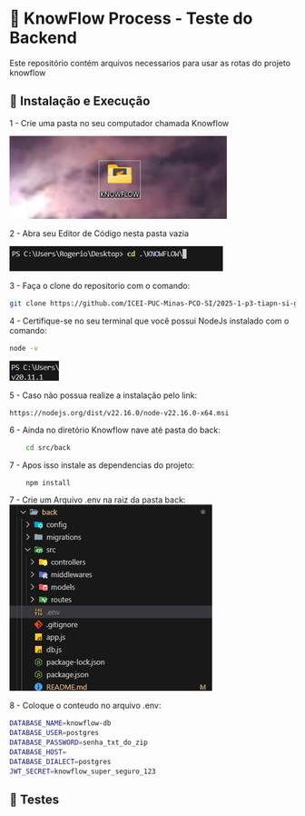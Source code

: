 
# 🧪 KnowFlow Process - Teste do Backend

Este repositório contém arquivos necessarios para usar as rotas do projeto knowflow

## 🚀 Instalação e Execução


1 - Crie uma pasta no seu computador chamada Knowflow 

![Pasta Criada](../../docs/images/pasta_criada.png)

2 - Abra seu Editor de Código nesta pasta vazia

![Mudar de Pasta](../../docs/images/mude_pasta.png)


3 - Faça o clone do repositorio com o comando: 

```bash
git clone https://github.com/ICEI-PUC-Minas-PCO-SI/2025-1-p3-tiapn-si-grupo-1.git .
```

4 - Certifique-se no seu terminal que você possui NodeJs instalado com o comando:
```bash
node -v
```    
![Versão node](../../docs/images/node_version.png)


5 - Caso não possua realize a instalação pelo link:
```bash
https://nodejs.org/dist/v22.16.0/node-v22.16.0-x64.msi
``` 

6 - Ainda no diretório Knowflow nave até pasta do back:
```bash
    cd src/back
```
   
7 - Apos isso instale as dependencias do projeto:
```
    npm install
```

7 - Crie um Arquivo .env na raiz da pasta back:
    ![Criando o Env](\docs\images\create_env.png)
    
8 - Coloque o conteudo no arquivo .env:
```bash
DATABASE_NAME=knowflow-db
DATABASE_USER=postgres
DATABASE_PASSWORD=senha_txt_do_zip
DATABASE_HOST=
DATABASE_DIALECT=postgres
JWT_SECRET=knowflow_super_seguro_123
```


## 📖 Testes





